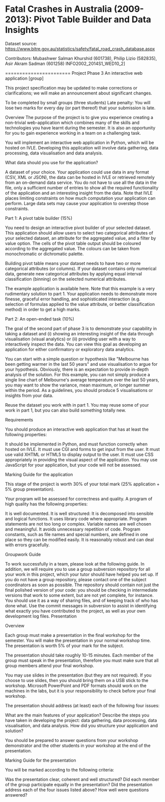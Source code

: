 Fatal Crashes in Australia (2009-2013): Pivot Table Builder and Data Insights
=======================
Dataset source: https://www.bitre.gov.au/statistics/safety/fatal_road_crash_database.aspx

Contributors: Mubashwer Salman Khurshid (601738), Philip Lizio (582835), Asir Akram Sadman (601258) INFO2002_2014S1_WED10_2]

=======================
Project Phase 3
An interactive web application [group]

This project specification may be updated to make corrections or clarifications; we will make an announcement about significant changes. 

To be completed by small groups (three students)
Late penalty: You will lose two marks for every day (or part thereof) that your submission is late.

Overview
The purpose of the project is to give you experience creating a non-trivial web-application which combines many of the skills and technologies you have learnt during the semester. It is also an opportunity for you to gain experience working in a team on a challenging task. 

You will implement an interactive web application in Python, which will be hosted on IVLE. Developing this application will involve data gathering, data processing, data visualisation and data analysis.

What data should you use for the application?

A dataset of your choice. Your application could use data in any format (CSV, XML or JSON), the data can be hosted in IVLE or retrieved remotely from an on-demand data service. You do not have to use all the data in the file, only a sufficient number of entries to show all the required functionality of the application and an interesting insight from the data. Note that IVLE places limiting constraints on how much computation your application can perform. Large data sets may cause your application to overstep those constraints.

Part 1: A pivot table builder (15%)

You need to design an interactive pivot builder of your selected dataset. This application should allow users to select two categorical attributes of your selected dataset, an attribute for the aggregated value, and a filter by value option. The cells of the pivot table output should be coloured according to the aggregated value. The colours can be taken from monochromatic or dichromatic palette.
 
Building pivot table means your dataset needs to have two or more categorical attributes (or columns). If your dataset contains only numerical data, generate new categorical attributes by applying equal interval classification (binning) on the selected numerical attributes.

The example application is available here. Note that this example is a very rudimentary solution to part 1. Your application needs to demonstrate more finesse, graceful error handling, and sophisticated interaction (e.g. selection of formulas applied to the value attribute, or better classification method) in order to get a high marks.

Part 2: An open-ended task (10%)

The goal of the second part of phase 3 is to demonstrate your capability in taking a dataset and (i) showing an interesting insight of the data through visualisation (visual analytics) or (ii) providing user with a way to interactively inspect the data. You can view this goal as developing an application for either confirmatory or exploratory data analytics.

You can start with a simple question or hypothesis like "Melbourne has been getting warmer in the last 50 years" and use visualisation to argue for your hypothesis. Obviously, there is an expectation to provide in-depth analysis of the solution. For this example, you can not simply produce a single line chart of Melbourne's average temperature over the last 50 years, you may want to show the variance, mean maximum, or longer summer within the period. As a guidelines, you should produce 5 visualisations or insights from your data.

Reuse the dataset you work with in part 1. You may reuse some of your work in part 1, but you can also build something totally new.

Requirements

You should produce an interactive web application that has at least the following properties:

It should be implemented in Python, and must function correctly when hosted on IVLE. 
It must use CGI and forms to get input from the user.
It must use valid XHTML or HTML5 to display output to the user.
It must use CSS appropriately in providing the visual aspect of the application.
You may use JavaScript for your application, but your code will not be assessed.

Marking Guide for the application

This stage of the project is worth 30% of your total mark (25% application + 5% group presentation).

Your program will be assessed for correctness and quality. A program of high quality has the following properties:

It is well documented. 
It is well structured:
It is decomposed into sensible and logical functions.
It uses library code where appropriate.
Program statements are not too long or complex.
Variable names are well chosen and meaningful.
It avoids unnecessary repetition of code.
Program constants, such as file names and special numbers, are defined in one place so they can be modified easily.
It is reasonably robust and can deal with errors gracefully.

Groupwork Guide

To work successfully in a team, please look at the following guide. In addition, we will require you to use a group subversion repository for all your work in this project, which your tutor should have helped you set up. If you do not have a group repository, please contact one of the subject coordinators as soon as possible. The repository should contain not just the final polished version of your code: you should be checking in intermediate versions that work to some extent, but are not yet complete, for instance. You should use it as a way of sharing files, and of keeping track of who has done what. Use the commit messages in subversion to assist in identifying what exactly you have contributed to the project, as well as your own development log files.
Presentation

Overview

Each group must make a presentation in the final workshop for the semester. You will make the presentation in your normal workshop time. The presentation is worth 5% of your mark for the subject.

The presentation should take roughly 10-15 minutes. Each member of the group must speak in the presentation, therefore you must make sure that all group members attend your final workshop.

You may use slides in the presentation (but they are not required). If you choose to use slides, then you should bring them on a USB stick to the workshop. Microsoft PowerPoint and PDF formats should work on the machines in the labs, but it is your responsibility to check before your final workshop.

The presentation should address (at least) each of the following four issues:

What are the main features of your application? 
Describe the steps you have taken in developing the project: data gathering, data processing, data visualisation, and data analysis. 
How did you structure your application and solution?

You should be prepared to answer questions from your workshop demonstrator and the other students in your workshop at the end of the presentation.

Marking Guide for the presentation

You will be marked according to the following criteria:

Was the presentation clear, coherent and well structured?
Did each member of the group participate equally in the presentation?
Did the presentation address each of the four issues listed above?
How well were questions answered?
